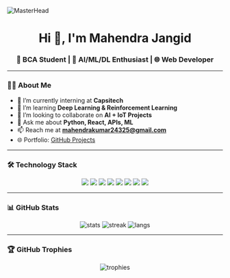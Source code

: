 <!-- Banner -->
![MasterHead](https://camo.githubusercontent.com/48ec00ed4c84e771db4a1db90c5ab5d4ce6e4a8b394c98a2f72e507e0f2f779d/68747470733a2f2f63646e2e6472696262626c652e636f6d2f75736572732f323730343431342f73637265656e73686f74732f373436363930332f6d656469612f31623238646637363263363365643238336666666461666233333139316164652e676966)

<h1 align="center">Hi 👋, I'm Mahendra Jangid</h1>
<h3 align="center">🚀 BCA Student | 🤖 AI/ML/DL Enthusiast | 🌐 Web Developer</h3>

---

### 👨‍💻 About Me
- 🔭 I’m currently interning at **Capsitech**  
- 🌱 I’m learning **Deep Learning & Reinforcement Learning**  
- 👯 I’m looking to collaborate on **AI + IoT Projects**  
- 💬 Ask me about **Python, React, APIs, ML**  
- 📫 Reach me at **mahendrakumar24325@gmail.com**  
- 🌐 Portfolio: [GitHub Projects](https://github.com/Mahendra-jangid-ai)  

---

### 🛠️ Technology Stack
<p align="center">
  <img src="https://img.shields.io/badge/Python-3670A0?style=for-the-badge&logo=python&logoColor=ffdd54"/>
  <img src="https://img.shields.io/badge/JavaScript-323330?style=for-the-badge&logo=javascript&logoColor=F7DF1E"/>
  <img src="https://img.shields.io/badge/React-20232A?style=for-the-badge&logo=react&logoColor=61DAFB"/>
  <img src="https://img.shields.io/badge/HTML5-E34F26?style=for-the-badge&logo=html5&logoColor=white"/>
  <img src="https://img.shields.io/badge/CSS3-1572B6?style=for-the-badge&logo=css3&logoColor=white"/>
  <img src="https://img.shields.io/badge/NumPy-013243?style=for-the-badge&logo=numpy&logoColor=white"/>
  <img src="https://img.shields.io/badge/Pandas-150458?style=for-the-badge&logo=pandas&logoColor=white"/>
  <img src="https://img.shields.io/badge/TensorFlow-FF6F00?style=for-the-badge&logo=tensorflow&logoColor=white"/>
</p>

---

### 📊 GitHub Stats
<p align="center">
  <img src="https://github-readme-stats.vercel.app/api?username=Mahendra-jangid-ai&show_icons=true&theme=radical" alt="stats"/>
  <img src="https://github-readme-streak-stats.herokuapp.com/?user=Mahendra-jangid-ai&theme=radical" alt="streak"/>
  <img src="https://github-readme-stats.vercel.app/api/top-langs/?username=Mahendra-jangid-ai&layout=compact&theme=radical" alt="langs"/>
</p>

---

### 🏆 GitHub Trophies
<p align="center">
  <img src="https://github-profile-trophy.vercel.app/?username=Mahendra-jangid-ai&theme=radical&no-frame=true&margin-w=5" alt="trophies"/>
</p>
